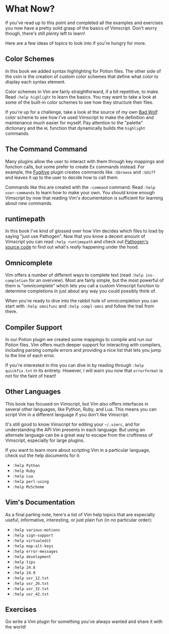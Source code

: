What Now?
=========

If you've read up to this point and completed all the examples and exercises
you now have a pretty solid grasp of the basics of Vimscript.  Don't worry
though, there's still *plenty* left to learn!

Here are a few ideas of topics to look into if you're hungry for more.

Color Schemes
-------------

In this book we added syntax highlighting for Potion files.  The other side of
the coin is the creation of custom color schemes that define what color to
display each syntax element.

Color schemes in Vim are fairly straightforward, if a bit repetitive, to make.
Read `:help highlight` to learn the basics.  You may want to take a look at some
of the built-in color schemes to see how they structure their files.

If you're up for a challenge, take a look at the source of my own [Bad Wolf][]
color scheme to see how I've used Vimscript to make the definition and
maintenance much easier for myself.  Pay attention to the "palette" dictionary
and the `HL` function that dynamically builds the `highlight` commands.

[Bad Wolf]: https://github.com/sjl/badwolf/blob/master/colors/badwolf.vim

The Command Command
-------------------

Many plugins allow the user to interact with them through key mappings and
function calls, but some prefer to create Ex commands instead.  For example, the
[Fugitive][] plugin creates commands like `:Gbrowse` and `:Gdiff` and leaves it up
to the user to decide how to call them.

Commands like this are created with the `:command` command.  Read `:help
user-commands` to learn how to make your own.  You should know enough Vimscript
by now that reading Vim's documentation is sufficient for learning about new
commands.

[Fugitive]: https://github.com/tpope/vim-fugitive

runtimepath
-----------

In this book I've kind of glossed over how Vim decides which files to load by
saying "just use Pathogen".  Now that you know a decent amount of Vimscript you
can read `:help runtimepath` and check out [Pathogen's source
code][pathogen-src] to find out what's *really* happening under the hood.

[pathogen-src]: https://github.com/tpope/vim-pathogen/blob/master/autoload/pathogen.vim

Omnicomplete
------------

Vim offers a number of different ways to complete text (read `:help
ins-completion` for an overview).  Most are fairly simple, but the most powerful
of them is "omnicomplete" which lets you call a custom Vimscript function to
determine completions in just about any way you could possibly think of.

When you're ready to dive into the rabbit hole of omnicompletion you can start
with `:help omnifunc` and `:help compl-omni` and follow the trail from there.

Compiler Support
----------------

In our Potion plugin we created some mappings to compile and run our Potion
files.  Vim offers much deeper support for interacting with compilers, including
parsing compile errors and providing a nice list that lets you jump to the line
of each error.

If you're interested in this you can dive in by reading through `:help
quickfix.txt` in its entirety.  However, I will warn you now that `errorformat`
is *not* for the faint of heart!

Other Languages
---------------

This book has focused on Vimscript, but Vim also offers interfaces in several
other languages, like Python, Ruby, and Lua.  This means you can script Vim in
a different language if you don't like Vimscript.

It's still good to know Vimscript for editing your `~/.vimrc`, and for
understanding the API Vim presents in each language.  But using an alternate
language can be a great way to escape from the cruftiness of Vimscript,
especially for large plugins.

If you want to learn more about scripting Vim in a particular language, check
out the help documents for it:

* `:help Python`
* `:help Ruby`
* `:help Lua`
* `:help perl-using`
* `:help MzScheme`

Vim's Documentation
-------------------

As a final parting note, here's a list of Vim help topics that are especially
useful, informative, interesting, or just plain fun (in no particular order):

* `:help various-motions`
* `:help sign-support`
* `:help virtualedit`
* `:help map-alt-keys`
* `:help error-messages`
* `:help development`
* `:help tips`
* `:help 24.8`
* `:help 24.9`
* `:help usr_12.txt`
* `:help usr_26.txt`
* `:help usr_32.txt`
* `:help usr_42.txt`

Exercises
---------

Go write a Vim plugin for something you've always wanted and share it with the
world!
